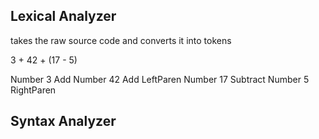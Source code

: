 ## Lexical Analyzer

takes the raw source code and converts it into tokens

3 + 42 + (17 - 5)

Number 3
Add
Number 42
Add
LeftParen
Number 17
Subtract
Number 5
RightParen

## Syntax Analyzer
